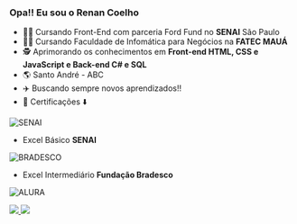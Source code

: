 ### Opa!! Eu sou o Renan Coelho

- :man_technologist: Cursando Front-End com parceria Ford Fund no **SENAI** São Paulo
- :man_student: Cursando Faculdade de Infomática para Negócios na **FATEC MAUÁ**
- :detective: Aprimorando os conhecimentos em **Front-end HTML, CSS e JavaScript e Back-end C# e SQL**
- :earth_americas: Santo André - ABC
- :airplane: Buscando sempre novos aprendizados!!
- :bookmark_tabs: Certificações :arrow_down:

![SENAI](https://encrypted-tbn0.gstatic.com/images?q=tbn:ANd9GcSuIV0O7dUO_3bh47JS7NGJUdZYpIxMvBSLAw&usqp=CAU)
- Excel Básico **SENAI** 

![BRADESCO](https://encrypted-tbn0.gstatic.com/images?q=tbn:ANd9GcTfvTLZ7vgn00r_m07DrOOdOvGN18iqZBmEuA&usqp=CAU)
- Excel Intermediário **Fundação Bradesco**

![ALURA](https://encrypted-tbn0.gstatic.com/images?q=tbn:ANd9GcSq6IYgml2ecWRhKue4tC0EZBL19VwK_-YKtlNFjz6qqhcHLGSyNhTm6pC0qNsQVZEisW0&usqp=CAU)

<div>
   <a href="https://github.com/renan-menezess">
  <img heigth="180cm" src="https://github-readme-stats.vercel.app/api?username=renan-menezess&show_icons=true&theme=dark&include_all_commits=true&count_private=true"/>
  <img heigth="180cm" src="https://github-readme-stats.vercel.app/api/top-langs/?username=renan-menezess&layout=compact&langs_count=16&theme=dark"/>
</div>

